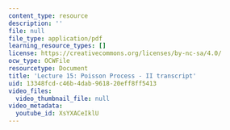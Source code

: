 ```yaml
---
content_type: resource
description: ''
file: null
file_type: application/pdf
learning_resource_types: []
license: https://creativecommons.org/licenses/by-nc-sa/4.0/
ocw_type: OCWFile
resourcetype: Document
title: 'Lecture 15: Poisson Process - II transcript'
uid: 13348fcd-c46b-4dab-9618-20eff8ff5413
video_files:
  video_thumbnail_file: null
video_metadata:
  youtube_id: XsYXACeIklU
---
```

